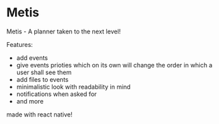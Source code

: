 # Metis
Metis - A planner taken to the next level!

Features: 
- add events  
- give events prioties which on its own will change the order in which a user shall see them
- add files to events
- minimalistic look with readability in mind
- notifications when asked for
- and more

made with react native!
